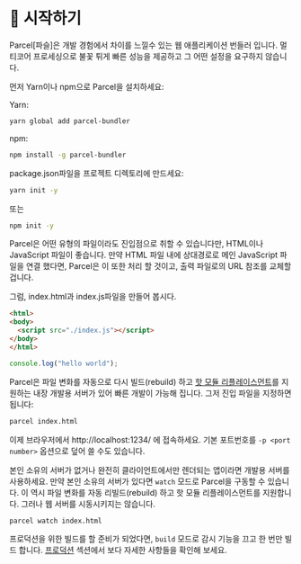 # 🚀 시작하기

Parcel[파슬]은 개발 경험에서 차이를 느낄수 있는 웹 애플리케이션 번들러 입니다. 멀티코어 프로세싱으로 불꽃 튀게 빠른 성능을 제공하고 그 어떤 설정을 요구하지 않습니다.

먼저 Yarn이나 npm으로 Parcel을 설치하세요:

Yarn:
```bash
yarn global add parcel-bundler
```

npm:
```bash
npm install -g parcel-bundler
```

package.json파일을 프로젝트 디렉토리에 만드세요:

```bash
yarn init -y
```
또는 
```bash
npm init -y
```

Parcel은 어떤 유형의 파일이라도 진입점으로 취할 수 있습니다만, HTML이나 JavaScript 파일이 좋습니다. 만약 HTML 파일 내에 상대경로로 메인 JavaScript 파일을 연결 했다면, Parcel은 이 또한 처리 할 것이고, 출력 파일로의 URL 참조를 교체할 겁니다.

그럼, index.html과 index.js파일을 만들어 봅시다.

```html
<html>
<body>
  <script src="./index.js"></script>
</body>
</html>
```

```javascript
console.log("hello world");
```

Parcel은 파일 변화를 자동으로 다시 빌드(rebuild) 하고 [핫 모듈 리플레이스먼트](hmr.html)를 지원하는 내장 개발용 서버가 있어 빠른 개발이 가능해 집니다. 그저 진입 파일을 지정하면 됩니다:

```bash
parcel index.html
```

이제 브라우저에서 http://localhost:1234/ 에 접속하세요. 기본 포트번호를 `-p <port number>` 옵션으로 덮어 쓸 수도 있습니다.

본인 소유의 서버가 없거나 완전히 클라이언트에서만 렌더되는 앱이라면 개발용 서버를 사용하세요. 만약 본인 소유의 서버가 있다면 `watch` 모드로 Parcel을 구동할 수 있습니다. 이 역시 파일 변화를 자동 리빌드(rebuild) 하고 핫 모듈 리플레이스먼트를 지원합니다. 그러나 웹 서버를 시동시키지는 않습니다.

```bash
parcel watch index.html
```

프로덕션을 위한 빌드를 할 준비가 되었다면, `build` 모드로 감시 기능을 끄고 한 번만 빌드 합니다. [프로덕션](production.html) 섹션에서 보다 자세한 사항들을 확인해 보세요.